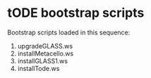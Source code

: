 # tODE bootstrap scripts

Bootstrap scripts loaded in this sequence:

  1. upgradeGLASS.ws
  2. installMetacello.ws
  3. installGLASS1.ws
  4. installTode.ws

